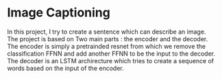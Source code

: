 # Image Captioning
In this project, I try to create a sentence which can describe an image.<br>
The project is based on Two main parts : the encoder and the decoder.<br>
The encoder is simply a pretrainded resnet from which we remove the classification FFNN and add another FFNN to be the input to the decoder.<br>
The decoder is an LSTM archirecture which tries to create a sequence of words based on the input of the encoder.<br>
